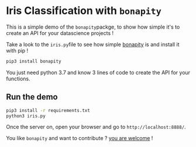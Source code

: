 # Iris Classification with `bonapity`

This is a simple demo of the `bonapity`packge, to show how simple it's to create an API for your datascience projects !

Take a look to the `iris.py`file to see how simple [bonapity](http://github.com/VieVie31/bonapity) is and install it with pip !

```bash
pip3 install bonapity
```

You just need python 3.7 and know 3 lines of code to create the API for your functions.


## Run the demo

```bash
pip3 install -r requirements.txt
python3 iris.py
```

Once the server on, open your browser and go to `http://localhost:8888/`.

You like `bonapity` and want to contribute ? [you are welcome](http://github.com/VieVie31/bonapity) ! 

